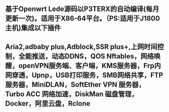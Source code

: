 基于Openwrt Lede源码以P3TERX的自动编译(每月更新一次)。适用于X86-64平台。（PS:适用于J1800主机)集成以下插件
---
Aria2,adbaby plus,Adblock,SSR plus+,上网时间控制，全能推送，动态DDNS，QOS Nftables，网络唤醒，openVPN服务端、客户端，KMS服务器，Frp内网穿透，Upnp，USB打印服务，SMB网络共享，FTP服务器，MiniDLAN，SoftEther VPN 服务器，Turbo ACC 网络加速，DiskMan 磁盘管理，Docker，阿里云盘，Rclone
---
